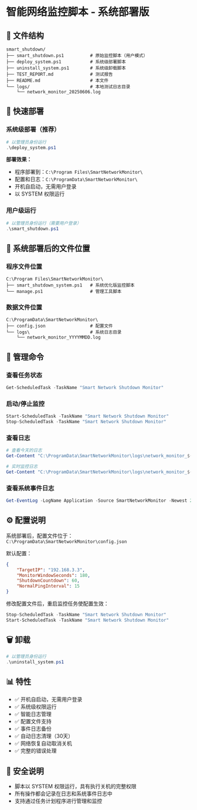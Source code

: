 # 智能网络监控脚本 - 系统部署版

## 📁 文件结构

```
smart_shutdown/
├── smart_shutdown.ps1          # 原始监控脚本（用户模式）
├── deploy_system.ps1           # 系统级部署脚本
├── uninstall_system.ps1        # 系统级卸载脚本
├── TEST_REPORT.md              # 测试报告
├── README.md                   # 本文件
└── logs/                       # 本地测试日志目录
    └── network_monitor_20250606.log
```

## 🚀 快速部署

### 系统级部署（推荐）
```powershell
# 以管理员身份运行
.\deploy_system.ps1
```

**部署效果：**
- 程序部署到：`C:\Program Files\SmartNetworkMonitor\`
- 配置和日志：`C:\ProgramData\SmartNetworkMonitor\`
- 开机自启动，无需用户登录
- 以 SYSTEM 权限运行

### 用户级运行
```powershell
# 以管理员身份运行（需要用户登录）
.\smart_shutdown.ps1
```

## 🎯 系统部署后的文件位置

### 程序文件位置
```
C:\Program Files\SmartNetworkMonitor\
├── smart_shutdown_system.ps1   # 系统优化版监控脚本
└── manage.ps1                  # 管理工具脚本
```

### 数据文件位置
```
C:\ProgramData\SmartNetworkMonitor\
├── config.json                 # 配置文件
└── logs\                       # 系统日志目录
    └── network_monitor_YYYYMMDD.log
```

## 🔧 管理命令

### 查看任务状态
```powershell
Get-ScheduledTask -TaskName "Smart Network Shutdown Monitor"
```

### 启动/停止监控
```powershell
Start-ScheduledTask -TaskName "Smart Network Shutdown Monitor"
Stop-ScheduledTask -TaskName "Smart Network Shutdown Monitor"
```

### 查看日志
```powershell
# 查看今天的日志
Get-Content "C:\ProgramData\SmartNetworkMonitor\logs\network_monitor_$(Get-Date -Format 'yyyyMMdd').log"

# 实时监控日志
Get-Content "C:\ProgramData\SmartNetworkMonitor\logs\network_monitor_$(Get-Date -Format 'yyyyMMdd').log" -Wait
```

### 查看系统事件日志
```powershell
Get-EventLog -LogName Application -Source SmartNetworkMonitor -Newest 20
```

## ⚙️ 配置说明

系统部署后，配置文件位于：`C:\ProgramData\SmartNetworkMonitor\config.json`

默认配置：
```json
{
    "TargetIP": "192.168.3.3",
    "MonitorWindowSeconds": 180,
    "ShutdownCountdown": 60,
    "NormalPingInterval": 15
}
```

修改配置文件后，重启监控任务使配置生效：
```powershell
Stop-ScheduledTask -TaskName "Smart Network Shutdown Monitor"
Start-ScheduledTask -TaskName "Smart Network Shutdown Monitor"
```

## 🗑️ 卸载

```powershell
# 以管理员身份运行
.\uninstall_system.ps1
```

## 📊 特性

- ✅ 开机自启动，无需用户登录
- ✅ 系统级权限运行
- ✅ 智能日志管理
- ✅ 配置文件支持
- ✅ 事件日志备份
- ✅ 自动日志清理（30天）
- ✅ 网络恢复自动取消关机
- ✅ 完整的错误处理

## 🔐 安全说明

- 脚本以 SYSTEM 权限运行，具有执行关机的完整权限
- 所有操作都会记录在日志和系统事件日志中
- 支持通过任务计划程序进行管理和监控
